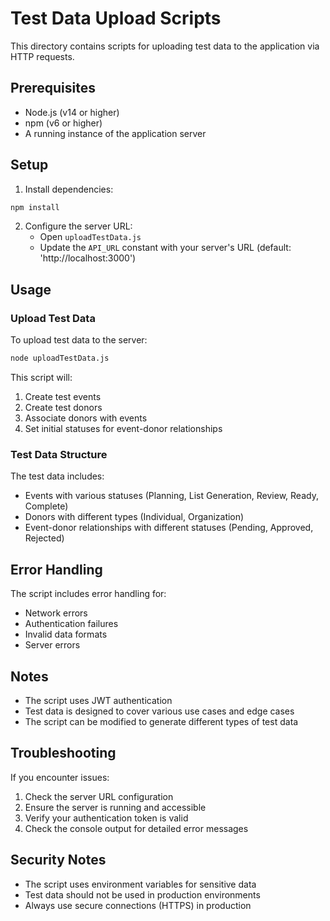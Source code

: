 # Test Data Upload Scripts

This directory contains scripts for uploading test data to the application via HTTP requests.

## Prerequisites

- Node.js (v14 or higher)
- npm (v6 or higher)
- A running instance of the application server

## Setup

1. Install dependencies:
```bash
npm install
```

2. Configure the server URL:
   - Open `uploadTestData.js`
   - Update the `API_URL` constant with your server's URL (default: 'http://localhost:3000')

## Usage

### Upload Test Data

To upload test data to the server:

```bash
node uploadTestData.js
```

This script will:
1. Create test events
2. Create test donors
3. Associate donors with events
4. Set initial statuses for event-donor relationships

### Test Data Structure

The test data includes:
- Events with various statuses (Planning, List Generation, Review, Ready, Complete)
- Donors with different types (Individual, Organization)
- Event-donor relationships with different statuses (Pending, Approved, Rejected)

## Error Handling

The script includes error handling for:
- Network errors
- Authentication failures
- Invalid data formats
- Server errors

## Notes

- The script uses JWT authentication
- Test data is designed to cover various use cases and edge cases
- The script can be modified to generate different types of test data

## Troubleshooting

If you encounter issues:

1. Check the server URL configuration
2. Ensure the server is running and accessible
3. Verify your authentication token is valid
4. Check the console output for detailed error messages

## Security Notes

- The script uses environment variables for sensitive data
- Test data should not be used in production environments
- Always use secure connections (HTTPS) in production 